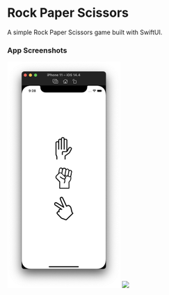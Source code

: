 # Rock Paper Scissors
A simple Rock Paper Scissors game built with SwiftUI.

### App Screenshots
<img src = "Screenshots/RPS1.png" width = "260" /> <img src = "Screenshots/RPS2
.png" width = "260" />
